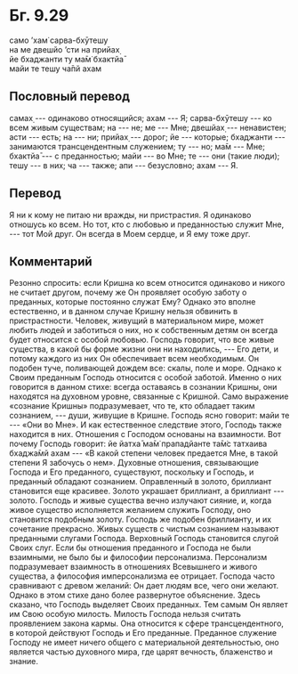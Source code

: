 # Бг. 9.29
само ’хам̇ сарва-бхӯтешу<br/>
на ме двешйо ’сти на прийах̣<br/>
йе бхаджанти ту ма̄м̇ бхактйа̄<br/>
майи те тешу ча̄пй ахам
## Пословный перевод

самах̣ --- одинаково относящийся; ахам --- Я; сарва-бхӯтешу --- ко всем
живым существам; на --- не; ме --- Мне; двешйах̣ --- ненавистен; асти ---
есть; на --- ни; прийах̣ --- дорог; йе --- которые; бхаджанти ---
занимаются трансцендентным служением; ту --- но; ма̄м --- Мне; бхактйа̄
--- с преданностью; майи --- во Мне; те --- они (такие люди); тешу --- в
них; ча --- также; апи --- безусловно; ахам --- Я.

## Перевод

Я ни к кому не питаю ни вражды, ни пристрастия. Я одинаково отношусь ко
всем. Но тот, кто с любовью и преданностью служит Мне, --- тот Мой друг.
Он всегда в Моем сердце, и Я ему тоже друг.

## Комментарий

Резонно спросить: если Кришна ко всем относится одинаково и никого не
считает другом, почему же Он проявляет особую заботу о преданных,
которые постоянно служат Ему? Однако это вполне естественно, и в данном
случае Кришну нельзя обвинить в пристрастности. Человек, живущий в
материальном мире, может любить людей и заботиться о них, но к
собственным детям он всегда будет относится с особой любовью. Господь
говорит, что все живые существа, в какой бы форме жизни они ни
находились, --- Его дети, и потому каждого из них Он обеспечивает всем
необходимым. Он подобен туче, поливающей дождем все: скалы, поле и море.
Однако к Своим преданным Господь относится с особой заботой. Именно о
них говорится в данном стихе: всегда оставаясь в сознании Кришны, они
находятся на духовном уровне, связанные с Кришной. Само выражение
«сознание Кришны» подразумевает, что те, кто обладает таким сознанием,
--- души, живущие в Кришне. Господь ясно говорит: майи те --- «Они во
Мне». И как естественное следствие этого, Господь также находится в них.
Отношения с Господом основаны на взаимности. Вот почему Господь говорит:
йе йатха̄ ма̄м̇ прападйанте та̄м̇с татхаива бхаджа̄мй ахам --- «В какой
степени человек предается Мне, в такой степени Я забочусь о нем».
Духовные отношения, связывающие Господа и Его преданного, существуют,
поскольку и Господь, и преданный обладают сознанием. Оправленный в
золото, бриллиант становится еще красивее. Золото украшает бриллиант, а
бриллиант --- золото. Господь и живые существа вечно излучают сияние, и,
когда живое существо исполняется желанием служить Господу, оно
становится подобным золоту. Господь же подобен бриллианту, и их
сочетание прекрасно. Живых существ с чистым сознанием называют
преданными слугами Господа. Верховный Господь становится слугой Своих
слуг. Если бы отношения преданного и Господа не были взаимными, не было
бы и философии персонализма. Персонализм подразумевает взаимность в
отношениях Всевышнего и живого существа, а философия имперсонализма ее
отрицает. Господа часто сравнивают с древом желаний: Он дает людям все,
чего они желают. Однако в этом стихе дано более развернутое объяснение.
Здесь сказано, что Господь выделяет Своих преданных. Тем самым Он являет
им Свою особую милость. Милость Господа нельзя считать проявлением
закона кармы. Она относится к сфере трансцендентного, в которой
действуют Господь и Его преданные. Преданное служение Господу не имеет
ничего общего с материальной деятельностью, оно является частью
духовного мира, где царят вечность, блаженство и знание.

